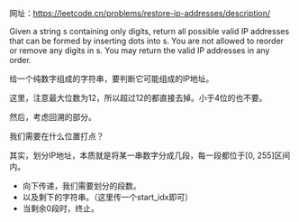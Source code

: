 网址：https://leetcode.cn/problems/restore-ip-addresses/description/

Given a string s containing only digits, return all possible valid IP addresses that can be formed by inserting dots into s. You are not allowed to reorder or remove any digits in s. You may return the valid IP addresses in any order.


给一个纯数字组成的字符串，要判断它可能组成的IP地址。

这里，注意最大位数为12，所以超过12的都直接去掉。小于4位的也不要。

然后，考虑回溯的部分。

我们需要在什么位置打点？


其实，划分IP地址，本质就是将某一串数字分成几段，每一段都位于[0, 255]区间内。
- 向下传递，我们需要划分的段数。
- 以及剩下的字符串。（这里传一个start_idx即可）
- 当剩余0段时，终止。




